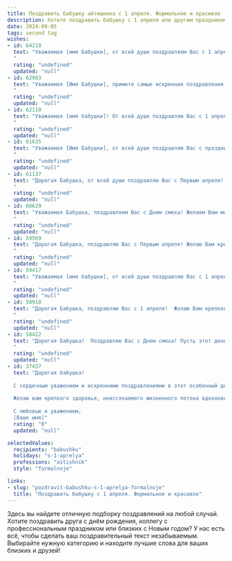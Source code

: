 ```yaml
---
title: Поздравить бабушку айтишника с 1 апреля. Формальное и красивое
description: Хотите поздравить бабушку с 1 апреля или другим праздником? Наш ИИ создаст незабываемое поздравление, а вы обязательно выделитесь среди других.  
date: 2024-09-05
tags: second tag
wishes:
- id: 64218
  text: "Уважаемая [имя Бабушки], от всей души поздравляем Вас с 1 апреля! Желаем Вам крепкого здоровья, весеннего настроения и много радостных моментов. Пусть Ваш день будет наполнен теплом, заботой и приятными сюрпризами.
  "
  rating: "undefined"
  updated: "null"
- id: 62903
  text: "Уважаемая [Имя Бабушки], примите самые искренние поздравления с Первым апреля! Желаю Вам крепкого здоровья, весеннего настроения и радостных моментов, которые наполнят этот день яркими красками. Пусть Ваша жизнь будет полна оптимизма и творческой энергии, а современные технологии всегда будут Вам в помощь!
  "
  rating: "undefined"
  updated: "null"
- id: 62110
  text: "Уважаемая [имя бабушки]! От всей души поздравляю Вас с 1 апреля! Желаю Вам крепкого здоровья, весеннего настроения и бесконечного потока радости в жизни! Пусть этот день принесет Вам только позитивные эмоции и станет началом новой главы в Вашей интересной и насыщенной жизни!
  "
  rating: "undefined"
  updated: "null"
- id: 61635
  text: "Уважаемая [Имя Бабушки], от всей души поздравляю Вас с праздником 1 апреля! Желаю Вам крепкого здоровья,  радости,  позитива и  ярких впечатлений. Пусть в Вашей жизни всегда будет место для улыбок и  хорошего настроения.
  "
  rating: "undefined"
  updated: "null"
- id: 61137
  text: "Дорогая Бабушка, от всей души поздравляю Вас с Первым апреля! Желаю, чтобы этот день принес Вам много радости, улыбок и приятных сюрпризов. Пусть Ваша жизнь будет наполнена здоровьем, счастьем и благополучием.
  "
  rating: "undefined"
  updated: "null"
- id: 60629
  text: "Уважаемая Бабушка, поздравляем Вас с Днем смеха! Желаем Вам много радости, позитивных эмоций и весеннего вдохновения. Пусть этот день принесет Вам улыбки, смех и добрые новости.
  "
  rating: "undefined"
  updated: "null"
- id: 59569
  text: "Дорогая Бабушка, поздравляю Вас с Первым апреля! Желаю Вам крепкого здоровья, весеннего настроения и пусть этот день подарит Вам только приятные моменты и улыбки.
  "
  rating: "undefined"
  updated: "null"
- id: 59417
  text: "Уважаемая [имя бабушки], от всей души поздравляю Вас с 1 апреля! Желаю Вам крепкого здоровья,  ярких впечатлений и неизменной радости в жизни, пусть каждый день дарит Вам  только позитивные эмоции.
  "
  rating: "undefined"
  updated: "null"
- id: 58918
  text: "Дорогая Бабушка, поздравляю Вас с 1 апреля!  Желаю Вам крепкого здоровья,  радости,  неиссякаемой энергии и  ярких  впечатлений. Пусть этот день принесёт Вам  много улыбок  и  приятных  сюрпризов.
  "
  rating: "undefined"
  updated: "null"
- id: 58422
  text: "Дорогая Бабушка!  Поздравляю Вас с Днем смеха! Пусть этот день принесет Вам много радости и веселья, а улыбка не сходит с Вашего лица. Желаю Вам крепкого здоровья, долголетия и творческого вдохновения в Вашей работе!
  "
  rating: "undefined"
  updated: "null"
- id: 37437
  text: "Дорогая бабушка!
  
  С сердечным уважением и искренними поздравлениями в этот особенный день 1 апреля! Пусть в вашей жизни будет столько же радости, сколько информации хранит в себе современный мир технологий. Вы, как никто другой, знаете, что даже самые сложные задачи можно решить с улыбкой и добротой.
  
  Желаю вам крепкого здоровья, неиссякаемого жизненного потока вдохновения и гармонии. Пусть каждый день приносит радость, а сердца окружающих наполняются теплом и заботой, как это делаете вы.
  
  С любовью и уважением,
  [Ваше имя]"
  rating: "0"
  updated: "null"

selectedValues:
  recipients: "babushku"
  holidays: "s-1-aprelya"
  professions: "aitishnik"
  style: "formalnoje"

links:
- slug: "pozdravit-babushku-s-1-aprelya-formalnoje"
  title: "Поздравить бабушку с 1 апреля. Формальное и красивое"
---
```


Здесь вы найдете отличную подборку поздравлений на любой случай. 
Хотите поздравить друга с днём рождения, коллегу с профессиональным праздником или близких с Новым годом? У нас есть всё, чтобы сделать ваш поздравительный текст незабываемым. Выбирайте нужную категорию и находите лучшие слова для ваших близких и друзей!

